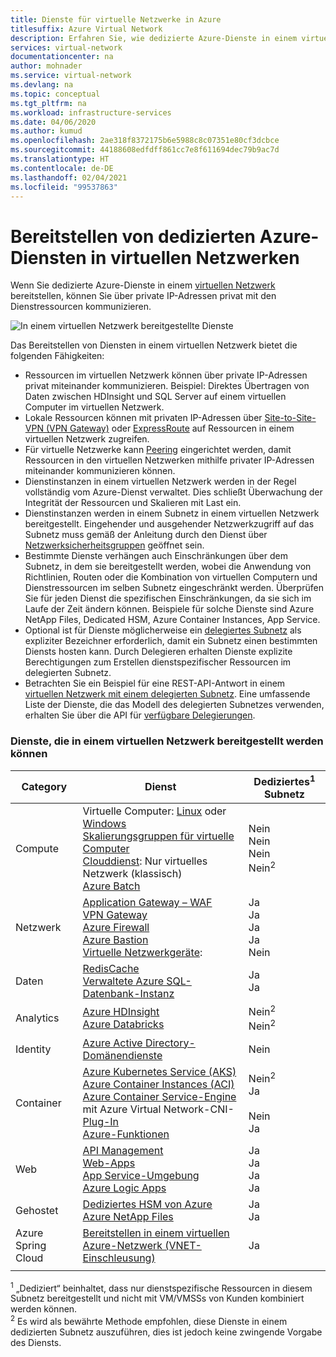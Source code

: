 ```yaml
---
title: Dienste für virtuelle Netzwerke in Azure
titlesuffix: Azure Virtual Network
description: Erfahren Sie, wie dedizierte Azure-Dienste in einem virtuellen Netzwerk bereitgestellt werden und welche Funktionen durch diese Bereitstellungen ermöglicht werden.
services: virtual-network
documentationcenter: na
author: mohnader
ms.service: virtual-network
ms.devlang: na
ms.topic: conceptual
ms.tgt_pltfrm: na
ms.workload: infrastructure-services
ms.date: 04/06/2020
ms.author: kumud
ms.openlocfilehash: 2ae318f8372175b6e5988c8c07351e80cf3dcbce
ms.sourcegitcommit: 44188608edfdff861cc7e8f611694dec79b9ac7d
ms.translationtype: HT
ms.contentlocale: de-DE
ms.lasthandoff: 02/04/2021
ms.locfileid: "99537863"
---
```

# <a name="deploy-dedicated-azure-services-into-virtual-networks"></a>Bereitstellen von dedizierten Azure-Diensten in virtuellen Netzwerken

Wenn Sie dedizierte Azure-Dienste in einem [virtuellen Netzwerk](virtual-networks-overview.md) bereitstellen, können Sie über private IP-Adressen privat mit den Dienstressourcen kommunizieren.

![In einem virtuellen Netzwerk bereitgestellte Dienste](./media/virtual-network-for-azure-services/deploy-service-into-vnet.png)

Das Bereitstellen von Diensten in einem virtuellen Netzwerk bietet die folgenden Fähigkeiten:

- Ressourcen im virtuellen Netzwerk können über private IP-Adressen privat miteinander kommunizieren. Beispiel: Direktes Übertragen von Daten zwischen HDInsight und SQL Server auf einem virtuellen Computer im virtuellen Netzwerk.
- Lokale Ressourcen können mit privaten IP-Adressen über [Site-to-Site-VPN (VPN Gateway)](../vpn-gateway/design.md?toc=%2fazure%2fvirtual-network%2ftoc.json#s2smulti) oder [ExpressRoute](../expressroute/expressroute-introduction.md?toc=%2fazure%2fvirtual-network%2ftoc.json) auf Ressourcen in einem virtuellen Netzwerk zugreifen.
- Für virtuelle Netzwerke kann [Peering](virtual-network-peering-overview.md) eingerichtet werden, damit Ressourcen in den virtuellen Netzwerken mithilfe privater IP-Adressen miteinander kommunizieren können.
- Dienstinstanzen in einem virtuellen Netzwerk werden in der Regel vollständig vom Azure-Dienst verwaltet. Dies schließt Überwachung der Integrität der Ressourcen und Skalieren mit Last ein.
- Dienstinstanzen werden in einem Subnetz in einem virtuellen Netzwerk bereitgestellt. Eingehender und ausgehender Netzwerkzugriff auf das Subnetz muss gemäß der Anleitung durch den Dienst über [Netzwerksicherheitsgruppen](./network-security-groups-overview.md#network-security-groups) geöffnet sein.
- Bestimmte Dienste verhängen auch Einschränkungen über dem Subnetz, in dem sie bereitgestellt werden, wobei die Anwendung von Richtlinien, Routen oder die Kombination von virtuellen Computern und Dienstressourcen im selben Subnetz eingeschränkt werden. Überprüfen Sie für jeden Dienst die spezifischen Einschränkungen, da sie sich im Laufe der Zeit ändern können. Beispiele für solche Dienste sind Azure NetApp Files, Dedicated HSM, Azure Container Instances, App Service. 
- Optional ist für Dienste möglicherweise ein [delegiertes Subnetz](virtual-network-manage-subnet.md#add-a-subnet) als expliziter Bezeichner erforderlich, damit ein Subnetz einen bestimmten Diensts hosten kann. Durch Delegieren erhalten Dienste explizite Berechtigungen zum Erstellen dienstspezifischer Ressourcen im delegierten Subnetz.
- Betrachten Sie ein Beispiel für eine REST-API-Antwort in einem [virtuellen Netzwerk mit einem delegierten Subnetz](/rest/api/virtualnetwork/virtualnetworks/get#get-virtual-network-with-a-delegated-subnet). Eine umfassende Liste der Dienste, die das Modell des delegierten Subnetzes verwenden, erhalten Sie über die API für [verfügbare Delegierungen](/rest/api/virtualnetwork/availabledelegations/list).

### <a name="services-that-can-be-deployed-into-a-virtual-network"></a>Dienste, die in einem virtuellen Netzwerk bereitgestellt werden können

|Category|Dienst| Dediziertes<sup>1</sup> Subnetz
|-|-|-|
| Compute | Virtuelle Computer: [Linux](/previous-versions/azure/virtual-machines/linux/infrastructure-example?toc=%2fazure%2fvirtual-network%2ftoc.json) oder [Windows](/previous-versions/azure/virtual-machines/windows/infrastructure-example?toc=%2fazure%2fvirtual-network%2ftoc.json) <br/>[Skalierungsgruppen für virtuelle Computer](../virtual-machine-scale-sets/virtual-machine-scale-sets-mvss-existing-vnet.md?toc=%2fazure%2fvirtual-network%2ftoc.json)<br/>[Clouddienst](/previous-versions/azure/reference/jj156091(v=azure.100)): Nur virtuelles Netzwerk (klassisch)<br/> [Azure Batch](../batch/nodes-and-pools.md?toc=%2fazure%2fvirtual-network%2ftoc.json#virtual-network-vnet-and-firewall-configuration)| Nein <br/> Nein <br/> Nein <br/> Nein<sup>2</sup>
| Netzwerk | [Application Gateway – WAF](../application-gateway/application-gateway-ilb-arm.md?toc=%2fazure%2fvirtual-network%2ftoc.json)<br/>[VPN Gateway](../vpn-gateway/vpn-gateway-about-vpngateways.md?toc=%2fazure%2fvirtual-network%2ftoc.json)<br/>[Azure Firewall](../firewall/overview.md?toc=%2fazure%2fvirtual-network%2ftoc.json)  <br/> [Azure Bastion](../bastion/bastion-overview.md?toc=%2fazure%2fvirtual-network%2ftoc.json)<br/>[Virtuelle Netzwerkgeräte](/windows-server/networking/sdn/manage/use-network-virtual-appliances-on-a-vn):| Ja <br/> Ja <br/> Ja <br/> Ja <br/> Nein
|Daten|[RedisCache](../azure-cache-for-redis/cache-how-to-premium-vnet.md?toc=%2fazure%2fvirtual-network%2ftoc.json)<br/>[Verwaltete Azure SQL-Datenbank-Instanz](../azure-sql/managed-instance/connectivity-architecture-overview.md?toc=%2fazure%2fvirtual-network%2ftoc.json)| Ja <br/> Ja <br/> 
|Analytics | [Azure HDInsight](../hdinsight/hdinsight-plan-virtual-network-deployment.md?toc=%2fazure%2fvirtual-network%2ftoc.json)<br/>[Azure Databricks](/azure/databricks/scenarios/what-is-azure-databricks?toc=%2fazure%2fvirtual-network%2ftoc.json) |Nein<sup>2</sup> <br/> Nein<sup>2</sup> <br/> 
| Identity | [Azure Active Directory-Domänendienste](../active-directory-domain-services/tutorial-create-instance.md?toc=%2fazure%2fvirtual-network%2ftoc.json) |Nein <br/>
| Container | [Azure Kubernetes Service (AKS)](../aks/concepts-network.md?toc=%2fazure%2fvirtual-network%2ftoc.json)<br/>[Azure Container Instances (ACI)](https://www.aka.ms/acivnet)<br/>[Azure Container Service-Engine](https://github.com/Azure/acs-engine) mit Azure Virtual Network-CNI-[Plug-In](https://github.com/Azure/acs-engine/tree/master/examples/vnet)<br/>[Azure-Funktionen](../azure-functions/functions-networking-options.md#virtual-network-integration) |Nein<sup>2</sup><br/> Ja <br/><br/> Nein <br/> Ja
| Web | [API Management](../api-management/api-management-using-with-vnet.md?toc=%2fazure%2fvirtual-network%2ftoc.json)<br/>[Web-Apps](../app-service/web-sites-integrate-with-vnet.md?toc=%2fazure%2fvirtual-network%2ftoc.json)<br/>[App Service-Umgebung](../app-service/web-sites-integrate-with-vnet.md?toc=%2fazure%2fvirtual-network%2ftoc.json)<br/>[Azure Logic Apps](../logic-apps/connect-virtual-network-vnet-isolated-environment-overview.md?toc=%2fazure%2fvirtual-network%2ftoc.json)<br/>|Ja <br/> Ja <br/> Ja <br/> Ja
| Gehostet | [Dediziertes HSM von Azure](../dedicated-hsm/index.yml?toc=%2fazure%2fvirtual-network%2ftoc.json)<br/>[Azure NetApp Files](../azure-netapp-files/azure-netapp-files-introduction.md?toc=%2fazure%2fvirtual-network%2ftoc.json)<br/>|Ja <br/> Ja <br/>
| Azure Spring Cloud | [Bereitstellen in einem virtuellen Azure-Netzwerk (VNET-Einschleusung)](../spring-cloud/spring-cloud-tutorial-deploy-in-azure-virtual-network.md)<br/>| Ja <br/>
| | |

<sup>1</sup> „Dediziert“ beinhaltet, dass nur dienstspezifische Ressourcen in diesem Subnetz bereitgestellt und nicht mit VM/VMSSs von Kunden kombiniert werden können. <br/> 
<sup>2</sup> Es wird als bewährte Methode empfohlen, diese Dienste in einem dedizierten Subnetz auszuführen, dies ist jedoch keine zwingende Vorgabe des Diensts.